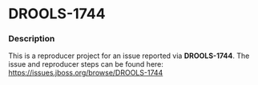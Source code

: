 # DROOLS-1744

### Description

This is a reproducer project for an issue reported via **DROOLS-1744**.  The issue and reproducer steps can be found here: https://issues.jboss.org/browse/DROOLS-1744

 